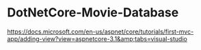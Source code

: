# DotNetCore-Movie-Database
https://docs.microsoft.com/en-us/aspnet/core/tutorials/first-mvc-app/adding-view?view=aspnetcore-3.1&amp;tabs=visual-studio
